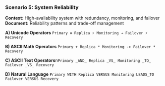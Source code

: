 ### Scenario 5: System Reliability
**Context:** High-availability system with redundancy, monitoring, and failover
**Document:** Reliability patterns and trade-off management

**A) Unicode Operators**
`Primary ⊕ Replica ⚡ Monitoring → Failover ⚡ Recovery`

**B) ASCII Math Operators**
`Primary + Replica * Monitoring -> Failover * Recovery`

**C) ASCII Text Operators**n`Primary _AND_ Replica _VS_ Monitoring _TO_ Failover _VS_ Recovery`

**D) Natural Language**
`Primary WITH Replica VERSUS Monitoring LEADS_TO Failover VERSUS Recovery`

